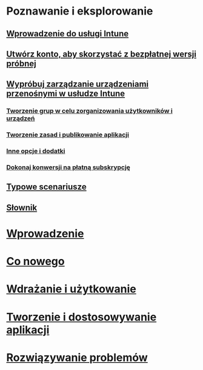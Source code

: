 # Poznawanie i eksplorowanie
## [Wprowadzenie do usługi Intune](introduction-to-microsoft-intune.md)
## [Utwórz konto, aby skorzystać z bezpłatnej wersji próbnej](sign-up-for-30-day-trial-microsoft-intune.md)
## [Wypróbuj zarządzanie urządzeniami przenośnymi w usłudze Intune](mobile-device-management-trial-guide-microsoft-intune.md)
### [Tworzenie grup w celu zorganizowania użytkowników i urządzeń](get-started-with-a-30-day-trial-of-microsoft-intune-step-3.md)
### [Tworzenie zasad i publikowanie aplikacji](get-started-with-a-30-day-trial-of-microsoft-intune-step-4.md)
### [Inne opcje i dodatki](get-started-with-a-30-day-trial-of-microsoft-intune-step-6.md)
### [Dokonaj konwersji na płatną subskrypcję](get-started-with-a-30-day-trial-of-microsoft-intune-step-7.md)
## [Typowe scenariusze](common-ways-to-use-intune.md)
## [Słownik](intune-glossary.md)

# [Wprowadzenie](/intune/get-started/get-started)
# [Co nowego](/intune/whats-new/whats-new-in-microsoft-intune)
<!-- # [Plan and Design](/intune/plan-design/ways-to-do-enterprise-mobility) -->
# [Wdrażanie i użytkowanie](/intune/deploy-use/overview-of-device-and-app-lifecycles-in-microsoft-intune)
# [Tworzenie i dostosowywanie aplikacji](/intune/develop/intune-app-sdk)
# [Rozwiązywanie problemów](/intune/troubleshoot/general-troubleshooting-tips-for-microsoft-intune)


<!--HONumber=Nov16_HO5-->



